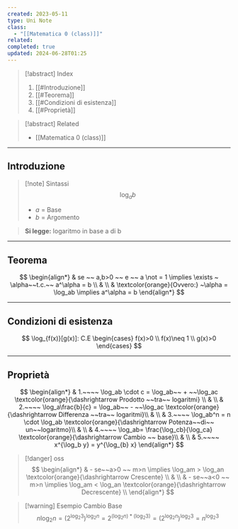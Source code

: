 ```yaml
---
created: 2023-05-11
type: Uni Note
class:
  - "[[Matematica 0 (class)]]"
related: 
completed: true
updated: 2024-06-28T01:25
---
```


>[!abstract] Index
>1. [[#Introduzione]]
>2. [[#Teorema]]
>3. [[#Condizioni di esistenza]]
>4. [[#Proprietà]]

>[!abstract] Related
>- [[Matematica 0 (class)]]

---
## Introduzione

>[!note] Sintassi
>$$ \log_a b$$
>
>- *a* = Base
>- *b* = Argomento 

>**Si legge:** logaritmo in base a di b

---
## Teorema 

$$
\begin{align*}
& se ~~ a,b>0 ~~ e ~~ a \not = 1 \implies \exists ~ \alpha~~t.c.~~ a^\alpha = b \\
& \\
& \textcolor{orange}{Ovvero:} ~\alpha = \log_ab \implies a^\alpha = b
\end{align*}
$$

---
## Condizioni di esistenza

$$
\log_{f(x)}[g(x)]: C.E
\begin{cases}
   f(x)>0 \\
   f(x)\neq 1 \\
   g(x)>0
\end{cases} 
$$

---
## Proprietà 

$$
\begin{align*}
& 1.~~~~ \log_ab \cdot c =  \log_ab~~ + ~~\log_ac \textcolor{orange}{\dashrightarrow Prodotto ~~tra~~ logaritmi} \\
& \\
& 2.~~~~ \log_a\frac{b}{c} =  \log_ab~~ - ~~\log_ac  \textcolor{orange}{\dashrightarrow Differenza ~~tra~~ logaritmi}\\
& \\
& 3.~~~~ \log_ab^n =  n \cdot \log_ab \textcolor{orange}{\dashrightarrow Potenza~~di~~ un~~logaritmo}\\
& \\
& 4.~~~~ \log_ab= \frac{\log_cb}{\log_ca} \textcolor{orange}{\dashrightarrow Cambio ~~ base}\\
& \\
& 5.~~~~ x^{\log_b y} = y^{\log_{b} x}
\end{align*}
$$

>[!danger] oss
>$$
>\begin{align*}
>& - se~~a>0 ~~ m>n \implies \log_am > \log_an \textcolor{orange}{\dashrightarrow Crescente} \\
>& \\
>& - se~~a<0 ~~ m>n \implies \log_am < \log_an \textcolor{orange}{\dashrightarrow Decrescente}  \\
>\end{align*}
>$$

>[!warning] Esempio Cambio Base
> $$
> n\log_2 n=(2^{\log_2 3})^{\log_2 n}= 2^{(\log_2 n)*(\log_2 3)}=(2^{\log_2 n})^{\log_2 3} =n^{\log_2 3}
> $$
